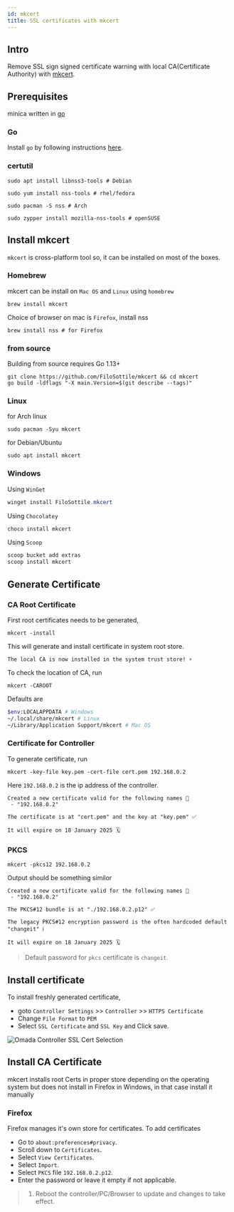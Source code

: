 ```yaml
---
id: mkcert
title: SSL certificates with mkcert
---
```


## Intro

Remove SSL sign signed certificate warning with local CA(Certificate Authority) with [mkcert](https://github.com/FiloSottile/mkcert).

## Prerequisites

minica written in [go](https://go.dev/)

### Go

Install `go` by following instructions [here](https://go.dev/doc/install).

### certutil

```shell
sudo apt install libnss3-tools # Debian

sudo yum install nss-tools # rhel/fedora
    
sudo pacman -S nss # Arch

sudo zypper install mozilla-nss-tools # openSUSE 
```

## Install mkcert

`mkcert` is cross-platform tool so, it can be installed on most of the boxes.

### Homebrew

mkcert can be install on `Mac OS` and `Linux` using `homebrew`

```shell
brew install mkcert
```

Choice of browser on mac is `Firefox`,  install nss

```shell
brew install nss # for Firefox
```

### from source

Building from source requires Go 1.13+

```shell
git clone https://github.com/FiloSottile/mkcert && cd mkcert
go build -ldflags "-X main.Version=$(git describe --tags)"
```

### Linux

for Arch linux

```shell
sudo pacman -Syu mkcert
```

for Debian/Ubuntu

```shell
sudo apt install mkcert
```

### Windows

Using `WinGet`

```powershell
winget install FiloSottile.mkcert
```

Using `Chocolatey`

```powershell
choco install mkcert
```

Using `Scoop`

```powershell
scoop bucket add extras
scoop install mkcert
```

## Generate Certificate

### CA Root Certificate

First root certificates needs to be generated,

```shell
mkcert -install
```

This will generate and install certificate in system root store.

```shell
The local CA is now installed in the system trust store! ⚡️
```

To check the location of CA, run

```shell
mkcert -CAROOT
```

Defaults are

```bash
$env:LOCALAPPDATA # Windows
~/.local/share/mkcert # Linux
~/Library/Application Support/mkcert # Mac OS
```

### Certificate for Controller

To generate certificate, run

```shell
mkcert -key-file key.pem -cert-file cert.pem 192.168.0.2
```

Here `192.168.0.2` is the ip address of the controller.

```shell
Created a new certificate valid for the following names 📜
 - "192.168.0.2"

The certificate is at "cert.pem" and the key at "key.pem" ✅

It will expire on 18 January 2025 🗓
```

### PKCS

```shell
mkcert -pkcs12 192.168.0.2
```

Output should be something similor

```shell
Created a new certificate valid for the following names 📜
 - "192.168.0.2"

The PKCS#12 bundle is at "./192.168.0.2.p12" ✅

The legacy PKCS#12 encryption password is the often hardcoded default "changeit" ℹ️

It will expire on 18 January 2025 🗓
```

> Default password for `pkcs` certificate is `changeit`.

## Install certificate

To install freshly generated certificate,

- goto `Controller Settings` >> `Controller` >> `HTTPS Certificate`
- Change `File Format` to `PEM`
- Select `SSL Certificate` and `SSL Key` and Click save.

![Omada Controller SSL Cert Selection](/img/omada-ssl-settings.png)

## Install CA Certificate

mkcert installs root Certs in proper store depending on the operating system but does not install in Firefox in Windows, in that case install it manually

### Firefox

Firefox manages it's own store for certificates. To add certificates

- Go to `about:preferences#privacy`.
- Scroll down to `Certificates`.
- Select `View Certificates`.
- Select `Import`.
- Select `PKCS` file `192.168.0.2.p12`.
- Enter the password or leave it empty if not applicable.

> 1. Reboot the controller/PC/Browser to update and changes to take effect.
